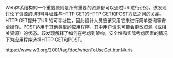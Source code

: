 Web体系结构的一个重要原则是所有重要的资源都可以通过URI进行识别。该发现讨论了资源的URI可寻址性与HTTP GET的HTTP GET和POST方法之间的关系。HTTP GET提升了URI的可寻址性，因此设计人员应该采用它来进行简单查询等安全操作。POST适用于其他类型的应用程序，其中用户请求可能会更改资源（或相关资源）的状态。该发现解释了如何在考虑到架构，安全性和实际考虑因素的情况下为应用程序选择HTTP GET和POST。

https://www.w3.org/2001/tag/doc/whenToUseGet.html#uris